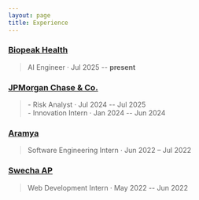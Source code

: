```yaml
---
layout: page
title: Experience
---
```


### [Biopeak Health](https://biopeak.com/)

> AI Engineer &middot; Jul 2025 -- **present** <br>

### [JPMorgan Chase & Co.](https://www.jpmorganchase.com/)

> \- Risk Analyst &middot; Jul 2024 -- Jul 2025 <br>
> \- Innovation Intern &middot; Jan 2024 -- Jun 2024

### [Aramya](https://aramya.in/)  
> Software Engineering Intern · Jun 2022 – Jul 2022  

### [Swecha AP](https://www.swechaap.org/)

> Web Development Intern &middot; May 2022 -- Jun 2022
